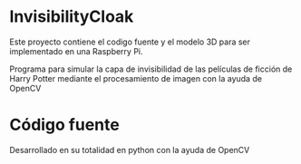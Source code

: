 # InvisibilityCloak
Este proyecto contiene el codigo fuente y el modelo 3D para ser implementado en una Raspberry Pi.

Programa para simular la capa de invisibilidad de las películas de ficción de Harry Potter mediante el procesamiento de imagen con la ayuda de OpenCV

# Código fuente
Desarrollado en su totalidad en python con la ayuda de OpenCV
